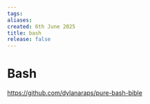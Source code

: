 ```yaml
---
tags: 
aliases: 
created: 6th June 2025
title: bash
release: false
---
```


# Bash

https://github.com/dylanaraps/pure-bash-bible